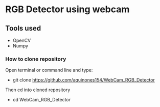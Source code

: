 # RGB Detector using webcam

## Tools used 
- OpenCV
- Numpy

### How to clone repository

Open terminal or command line and type:

- git clone https://github.com/aquinones154/WebCam_RGB_Detector

Then cd into cloned repository 

- cd WebCam_RGB_Detector